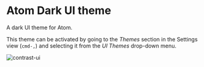 # Atom Dark UI theme

A dark UI theme for Atom.

This theme can be activated by going to
the _Themes_ section in the Settings view (`cmd-,`) and selecting it from the
_UI Themes_ drop-down menu.

![contrast-ui](https://cloud.githubusercontent.com/assets/11617907/8146620/1af7980e-11f9-11e5-813a-67841b923c4e.png)

